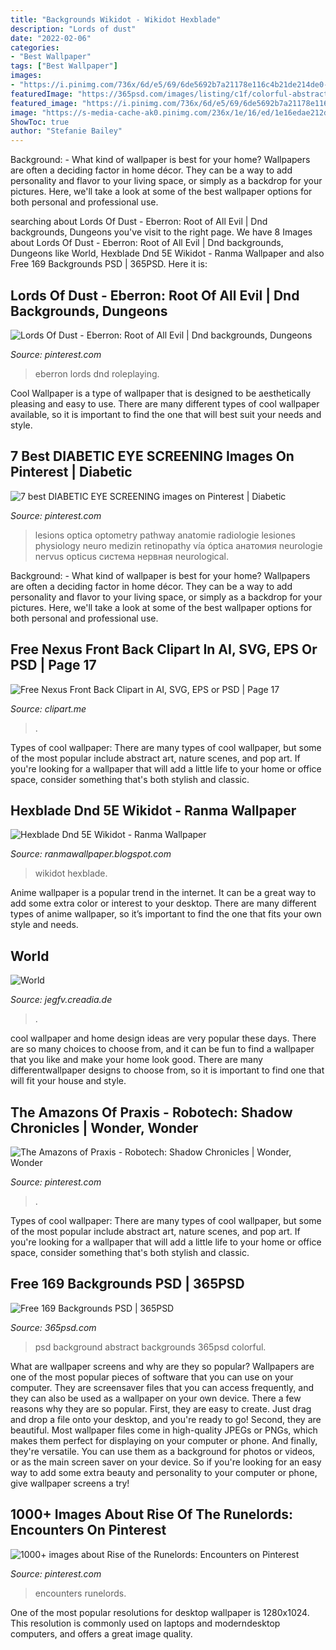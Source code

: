 ```yaml
---
title: "Backgrounds Wikidot - Wikidot Hexblade"
description: "Lords of dust"
date: "2022-02-06"
categories:
- "Best Wallpaper"
tags: ["Best Wallpaper"]
images:
- "https://i.pinimg.com/736x/6d/e5/69/6de5692b7a21178e116c4b21de214de0--eye-center-eye-anatomy.jpg"
featuredImage: "https://365psd.com/images/listing/c1f/colorful-abstract-background-30092.jpg"
featured_image: "https://i.pinimg.com/736x/6d/e5/69/6de5692b7a21178e116c4b21de214de0--eye-center-eye-anatomy.jpg"
image: "https://s-media-cache-ak0.pinimg.com/236x/1e/16/ed/1e16edae212d9abde8e968f3512ef3d2.jpg"
ShowToc: true
author: "Stefanie Bailey"
---
```



Background: - What kind of wallpaper is best for your home?
Wallpapers are often a deciding factor in home décor. They can be a way to add personality and flavor to your living space, or simply as a backdrop for your pictures. Here, we'll take a look at some of the best wallpaper options for both personal and professional use.

	

		
searching about Lords Of Dust - Eberron: Root of All Evil | Dnd backgrounds, Dungeons you've visit to the right page. We have 8 Images about Lords Of Dust - Eberron: Root of All Evil | Dnd backgrounds, Dungeons like World, Hexblade Dnd 5E Wikidot - Ranma Wallpaper and also Free 169 Backgrounds PSD | 365PSD. Here it is:
		
    
## Lords Of Dust - Eberron: Root Of All Evil | Dnd Backgrounds, Dungeons

<img loading=lazy src="https://i.pinimg.com/originals/03/50/1d/03501dc6dac0da3e3cd5a8d2db29f825.png" onerror="this.onerror=null;this.src='https://tse4.mm.bing.net/th?id=OIP.mPQkNFiJNtfCauYCDy7XMgHaK_&amp;pid=15.1';" alt="Lords Of Dust - Eberron: Root of All Evil | Dnd backgrounds, Dungeons">

_Source: pinterest.com_

>eberron lords dnd roleplaying. 

	

Cool Wallpaper is a type of wallpaper that is designed to be aesthetically pleasing and easy to use. There are many different types of cool wallpaper available, so it is important to find the one that will best suit your needs and style.

    
## 7 Best DIABETIC EYE SCREENING Images On Pinterest | Diabetic

<img loading=lazy src="https://i.pinimg.com/736x/6d/e5/69/6de5692b7a21178e116c4b21de214de0--eye-center-eye-anatomy.jpg" onerror="this.onerror=null;this.src='https://tse1.mm.bing.net/th?id=OIP.vkiiaFbbexKNCgb2f7wIGgHaH4&amp;pid=15.1';" alt="7 best DIABETIC EYE SCREENING images on Pinterest | Diabetic">

_Source: pinterest.com_

>lesions optica optometry pathway anatomie radiologie lesiones physiology neuro medizin retinopathy vía óptica анатомия neurologie nervus opticus система нервная neurological. 

	

Background: - What kind of wallpaper is best for your home?
Wallpapers are often a deciding factor in home décor. They can be a way to add personality and flavor to your living space, or simply as a backdrop for your pictures. Here, we'll take a look at some of the best wallpaper options for both personal and professional use.

    
## Free Nexus Front Back Clipart In AI, SVG, EPS Or PSD | Page 17

<img loading=lazy src="https://media.istockphoto.com/vectors/empty-blank-white-coloured-grunge-crumpled-crushed-recycled-paper-vector-id1345489230?b=1&amp;k=20&amp;m=1345489230&amp;s=170667a&amp;w=0&amp;h=wysbPe10GgHz4jEF0NzLTOz0R-gw2cH3I-NaAyG-WE0=" onerror="this.onerror=null;this.src='https://tse2.mm.bing.net/th?id=OIP.IuoJLFXxLe3wUyD91o07dgAAAA&amp;pid=15.1';" alt="Free Nexus Front Back Clipart in AI, SVG, EPS or PSD | Page 17">

_Source: clipart.me_

>. 

	

Types of cool wallpaper:
There are many types of cool wallpaper, but some of the most popular include abstract art, nature scenes, and pop art. If you're looking for a wallpaper that will add a little life to your home or office space, consider something that's both stylish and classic.

    
## Hexblade Dnd 5E Wikidot - Ranma Wallpaper

<img loading=lazy src="https://lh5.googleusercontent.com/proxy/zNnSSe4j4wVvnbauzpelkohIDD0zeKrb3Bbpi5HXDxeCHAieRrZtE4kgw3k2TykXF9E7y0piSL4_D9kD5OG40hnaQnGZjE_xrabbyiQyLq7ngamrtLA2TI8w=s0-d" onerror="this.onerror=null;this.src='https://tse2.mm.bing.net/th?id=OIP.L0h6E2OgXffEZaA5opvvSwHaJl&amp;pid=15.1';" alt="Hexblade Dnd 5E Wikidot - Ranma Wallpaper">

_Source: ranmawallpaper.blogspot.com_

>wikidot hexblade. 

	

Anime wallpaper is a popular trend in the internet. It can be a great way to add some extra color or interest to your desktop. There are many different types of anime wallpaper, so it’s important to find the one that fits your own style and needs.

    
## World

<img loading=lazy src="https://jegfv.creadia.de/templates/64af9ff6ec07d70d68e9adf4e68843a5/img/6c68d1bcd39903ea79a03bf920f4c8cb.jpg" onerror="this.onerror=null;this.src='https://tse1.mm.bing.net/th?id=OIP.4I9HsxllYI3rXY3Y94tBBgHaEK&amp;pid=15.1';" alt="World">

_Source: jegfv.creadia.de_

>. 

	

cool wallpaper and home design ideas are very popular these days. There are so many choices to choose from, and it can be fun to find a wallpaper that you like and make your home look good. There are many differentwallpaper designs to choose from, so it is important to find one that will fit your house and style.

    
## The Amazons Of Praxis - Robotech: Shadow Chronicles | Wonder, Wonder

<img loading=lazy src="https://i.pinimg.com/736x/8b/14/ba/8b14ba4016441e084a3bc9ece76c5600.jpg" onerror="this.onerror=null;this.src='https://tse2.mm.bing.net/th?id=OIP.BUa9XrvEet1mzzqPgZ7ZqgHaEH&amp;pid=15.1';" alt="The Amazons of Praxis - Robotech: Shadow Chronicles | Wonder, Wonder">

_Source: pinterest.com_

>. 

	

Types of cool wallpaper:
There are many types of cool wallpaper, but some of the most popular include abstract art, nature scenes, and pop art. If you're looking for a wallpaper that will add a little life to your home or office space, consider something that's both stylish and classic.

    
## Free 169 Backgrounds PSD | 365PSD

<img loading=lazy src="https://365psd.com/images/listing/c1f/colorful-abstract-background-30092.jpg" onerror="this.onerror=null;this.src='https://tse4.mm.bing.net/th?id=OIP.Pm-g-wpOS83m1Eqy1bHVDAAAAA&amp;pid=15.1';" alt="Free 169 Backgrounds PSD | 365PSD">

_Source: 365psd.com_

>psd background abstract backgrounds 365psd colorful. 

	

What are wallpaper screens and why are they so popular?
Wallpapers are one of the most popular pieces of software that you can use on your computer. They are screensaver files that you can access frequently, and they can also be used as a wallpaper on your own device. There a few reasons why they are so popular. First, they are easy to create. Just drag and drop a file onto your desktop, and you're ready to go! Second, they are beautiful. Most wallpaper files come in high-quality JPEGs or PNGs, which makes them perfect for displaying on your computer or phone. And finally, they're versatile. You can use them as a background for photos or videos, or as the main screen saver on your device. So if you're looking for an easy way to add some extra beauty and personality to your computer or phone, give wallpaper screens a try!

    
## 1000+ Images About Rise Of The Runelords: Encounters On Pinterest

<img loading=lazy src="https://s-media-cache-ak0.pinimg.com/236x/1e/16/ed/1e16edae212d9abde8e968f3512ef3d2.jpg" onerror="this.onerror=null;this.src='https://tse1.mm.bing.net/th?id=OIP.vV1kcYTUi38rC9Hx8qKN2AAAAA&amp;pid=15.1';" alt="1000+ images about Rise of the Runelords: Encounters on Pinterest">

_Source: pinterest.com_

>encounters runelords. 

	

One of the most popular resolutions for desktop wallpaper is 1280x1024. This resolution is commonly used on laptops and moderndesktop computers, and offers a great image quality.

